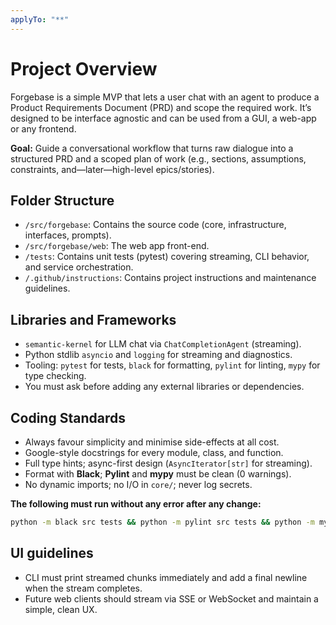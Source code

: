 ```yaml
---
applyTo: "**"
---
```

# Project Overview

Forgebase is a simple MVP that lets a user chat with an agent to produce a Product Requirements Document (PRD) and scope the required work. It’s designed to be interface agnostic and can be used from a GUI, a web-app or any frontend.

**Goal:** Guide a conversational workflow that turns raw dialogue into a structured PRD and a scoped plan of work (e.g., sections, assumptions, constraints, and—later—high-level epics/stories).

## Folder Structure

* `/src/forgebase`: Contains the source code (core, infrastructure, interfaces, prompts).
* `/src/forgebase/web`: The web app front-end. 
* `/tests`: Contains unit tests (pytest) covering streaming, CLI behavior, and service orchestration.
* `/.github/instructions`: Contains project instructions and maintenance guidelines.

## Libraries and Frameworks

* `semantic-kernel` for LLM chat via `ChatCompletionAgent` (streaming).
* Python stdlib `asyncio` and `logging` for streaming and diagnostics.
* Tooling: `pytest` for tests, `black` for formatting, `pylint` for linting, `mypy` for type checking.
* You must ask before adding any external libraries or dependencies.

## Coding Standards

* Always favour simplicity and minimise side-effects at all cost.
* Google-style docstrings for every module, class, and function.
* Full type hints; async-first design (`AsyncIterator[str]` for streaming).
* Format with **Black**; **Pylint** and **mypy** must be clean (0 warnings).
* No dynamic imports; no I/O in `core/`; never log secrets.

**The following must run without any error after any change:**

```bash
python -m black src tests && python -m pylint src tests && python -m mypy src && python -m pytest tests
```

## UI guidelines

* CLI must print streamed chunks immediately and add a final newline when the stream completes.
* Future web clients should stream via SSE or WebSocket and maintain a simple, clean UX.